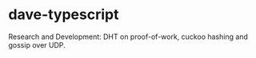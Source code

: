 # dave-typescript
Research and Development: DHT on proof-of-work, cuckoo hashing and gossip over UDP.

